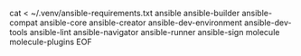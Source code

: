 cat <<EOF > ~/.venv/ansible-requirements.txt
ansible
ansible-builder
ansible-compat
ansible-core
ansible-creator
ansible-dev-environment
ansible-dev-tools
ansible-lint
ansible-navigator
ansible-runner
ansible-sign
molecule
molecule-plugins
EOF
